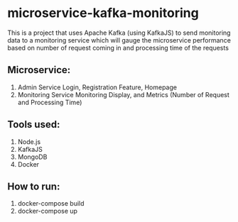 # microservice-kafka-monitoring
This is a project that uses Apache Kafka (using KafkaJS) to send monitoring data to a monitoring service which will gauge the microservice performance based on number of request coming in and processing time of the requests

## Microservice:
1. Admin Service
   Login, Registration Feature, Homepage
2. Monitoring Service
   Monitoring Display, and Metrics (Number of Request and Processing Time)

## Tools used:
1. Node.js
2. KafkaJS
3. MongoDB
4. Docker

## How to run:
1. docker-compose build
2. docker-compose up
